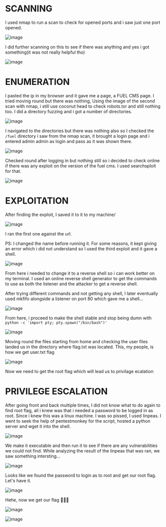 # SCANNING

I used nmap to run a scan to check for opened ports and i saw just one port opened. 

![image](https://github.com/user-attachments/assets/707a32cf-4884-421c-9289-2bb9e0cd8157)

I did further scanning on this to see if there was anything and yes i got something(it was not really helpful tho)

![image](https://github.com/user-attachments/assets/3154ecc8-7c0f-452a-9332-d76c7b710d81)

# ENUMERATION

I pasted the ip in my browser and it gave me a page, a FUEL CMS page. I tried moving round but there was nothing, Using the image of the second scan with nmap, i still use coconut head to check robots.txr and still nothing too. I did a directory fuzzing
and i got a number of directories.

![image](https://github.com/user-attachments/assets/0231f25d-f270-4bba-8008-48c10cc40bce)

I navigated to the directories but there was nothing also so I checked the ```/fuel``` directory i saw from the nmap scan, it brought a login page and i entered admin admin as login and pass as it was shown there.

![image](https://github.com/user-attachments/assets/44f70a8a-2916-47e0-b6a0-d629e119389e)

Checked round after logging in but nothing still so i decided to check online if there was any exploit on the version of the fuel cms. I used searchsploit for that.

![image](https://github.com/user-attachments/assets/e918cec4-edf4-4e0b-907c-7971a4d19405)

# EXPLOITATION

After finding the exploit, I saved it to it to my machine/

![image](https://github.com/user-attachments/assets/1b3cd828-ad11-4b8a-b6cc-5de3f70285ba)

I ran the first one against the url. 

PS: I changed the name before running it. For some reasons, it kept giving an error which i did not understand so I used the third exploit and it gave a shell. 

![image](https://github.com/user-attachments/assets/fe6e75b2-68e2-41b1-a4fd-148369f17499)

From here i needed to change it to a reverse shell so i can work better on my terminal. I used an online reverse shell generator to get the commands to use as both the listener and the attacker to get a reverse shell.

After trying different commands and not getting any shell, I later eventually used mkfifo alongside a listener on port 80 which gave me a shell...

![image](https://github.com/user-attachments/assets/7796cd7d-d208-4da9-8e8e-b17f3baadb5f)

From here, i proceed to make the shell stable and stop being dumn with ```python -c 'import pty; pty.spawn("/bin/bash")'```

![image](https://github.com/user-attachments/assets/d893bce2-becd-4154-ab5b-da53b2848d9b)

Moving round the files starting from home and checking the user files landed us in the directory where flag.txt was located. This, my people, is how we get user.txt flag

![image](https://github.com/user-attachments/assets/460030e9-295d-455f-ae31-fc769bbd28ec)

Now we need to get the root flag which will lead us to privilage ecalation

# PRIVILEGE ESCALATION

After going front and back multiple times, I did not know what to do again to find root flag, all i knew was that i needed a password to be logged in as root. Since i knew this was a linux machine. I was so pissed, I used linpeas. I went to seek the help of pentestmonkey for the script, hosted a python server and wget it into the shell. 

![image](https://github.com/user-attachments/assets/22da3cfe-080a-4c52-90c2-7d5a7722afcf)

We make it executable and then run it to see if there are any vulnerabilities we could not find. While analyzing the result of the linpeas that was ran, we saw something intersting...

![image](https://github.com/user-attachments/assets/2f6cbeae-98b3-4e1b-a150-8cf29cad0ee8)

Looks like we found the password to login as to root and get our root flag. Let's have it.

![image](https://github.com/user-attachments/assets/50651129-c76d-41f3-a594-2ffd81ca3039)

Hehe, now we get our flag 🏁🏁🏁

![image](https://github.com/user-attachments/assets/89bc61e8-b75a-4d11-b8cd-2c1a3b4fd74f)

![image](https://github.com/user-attachments/assets/6f85e5a9-e47d-477f-ae36-493c913c8c46)

